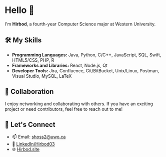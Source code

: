 # Hello 👋

I'm **Hirbod**, a fourth-year Computer Science major at Western University.

## 🛠️ My Skills

- **Programming Languages:** Java, Python, C/C++, JavaScript, SQL, Swift, HTML5/CSS, PHP, R
- **Frameworks and Libraries:** React, Node.js, Qt
- **Developer Tools:** Jira, Confluence, Git/BitBucket, Unix/Linux, Postman, Visual Studio, MySQL, LaTeX

## 👯 Collaboration

I enjoy networking and collaborating with others. If you have an exciting project or need contributors, feel free to reach out to me!

## 💬 Let's Connect

- 📫 Email: [shoss2@uwo.ca](mailto:shoss2@uwo.ca)
- 🔗 [LinkedIn/Hirbod03](https://linkedin.com/in/hirbod03)
- 🌐 [Hirbod.site](https://hirbod.site)
